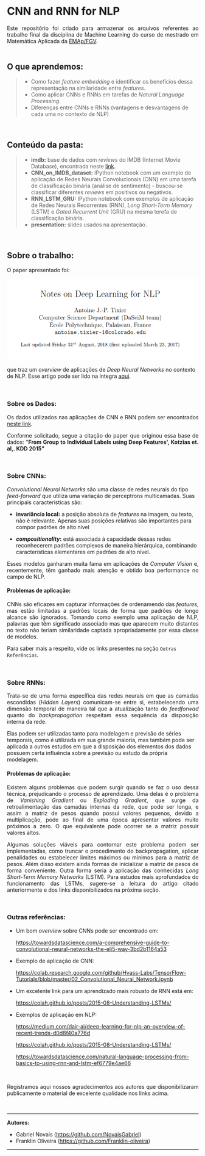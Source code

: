 # CNN and RNN for NLP

<div style="text-align: justify"> Este repositório foi criado para armazenar os arquivos referentes ao trabalho final da disciplina de Machine Learning do curso de mestrado em Matemática Aplicada da 
	<a href="https://emap.fgv.br/mestrado/modelagem-matematica">EMAp/FGV</a>.  
</div>

<br>

## O que aprendemos:

> - Como fazer _feature embedding_ e identificar os benefícios dessa representação na similaridade entre _features_.
> - Como aplicar CNNs e RNNs em tarefas de _Natural Language Processing_.
> - Diferenças entre CNNs e RNNs (vantagens e desvantagens de cada uma no contexto de NLP)

<br>

## Conteúdo da pasta:

> - **imdb:** base de dados com _reviews_ do IMDB (Internet Movie Database), encontrada neste [link](https://archive.ics.uci.edu/ml/datasets/Sentiment+Labelled+Sentences). 
> - **CNN_on_IMDB_dataset:** IPython notebook com um exemplo de aplicação de Redes Neurais Convolucionais (CNN) em uma tarefa de classificação binária (análise de sentimento) - buscou-se classificar diferentes _reviews_ em positivos ou negativos.  
> - **RNN_LSTM_GRU:** IPython notebook com exemplos de aplicação de Redes Neurais Recorrentes (RNN), _Long Short-Term Memory_ (LSTM) e _Gated Recurrent Unit_ (GRU) na mesma terefa de classificação binária. 
> - **presentation:** slides usados na apresentação. 

<br>

## Sobre o trabalho: 

O paper apresentado foi: 

![](./paper.png)

que traz um _overview_ de aplicações de _Deep Neural Networks_ no contexto de NLP. Esse artigo pode ser lido na íntegra [aqui](https://arxiv.org/pdf/1808.09772.pdf). 

<br>

### Sobre os Dados: 

<p align="justify">Os dados utilizados nas aplicações de CNN e RNN podem ser encontrados <a href="https://archive.ics.uci.edu/ml/datasets/Sentiment+Labelled+Sentences">neste link</a>. </p>

<p align="justify">Conforme solicitado, segue a citação do paper que originou essa base de dados: "<b>From Group to Individual Labels using Deep Features', Kotzias et. al,. KDD 2015"</b></p>

<br>

### Sobre CNNs:
<p align="justify">

<i>Convolutional Neural Networks</i> são uma classe de redes neurais do tipo <i>feed-forward</i> que utiliza uma variação de perceptrons multicamadas. Suas principais características são:
</p>

- **invariância local:** a posição absoluta de _features_ na imagem, ou texto, não é relevante. Apenas suas posições relativas são importantes para compor padrões de alto nível

- **_compositionality_:** está associada à capacidade dessas redes reconhecerem padrões complexos de maneira hierárquica, combinando características elementares em padrões de alto nível. 

<p align="justify">
Esses modelos ganharam muita fama em aplicações de <i>Computer Vision</i> e, recentemente, têm ganhado mais atenção e obtido boa performance no campo de NLP.

</p>

#### Problemas de aplicação:

<p align="justify">CNNs são eficazes em capturar informações de ordenamendo das <i>features</i>, mas estão limitadas a padrões locais de forma que padrões de longo alcance são ignorados. Tomando como exemplo uma aplicação de NLP, palavras que têm significado associado mas que aparecem muito distantes no texto não teriam similaridade captada apropriadamente por essa classe de modelos.

Para saber mais a respeito, vide os links presentes na seção `Outras Referências`. </p>

<br>

### Sobre RNNs:

<p align="justify">Trata-se de uma forma específica das redes neurais em que as camadas escondidas (<i>Hidden Layers</i>)
    comunicam-se entre si, estabelecendo uma dimensão temporal de maneira tal que a atualização tanto do <i>feedforwad</i> quanto 
do <i>backpropagation</i> respeitam essa sequência da disposição interna da rede. 

Elas podem ser utilizadas tanto para 
modelagem e previsão de séries temporais, como é utilizada em sua grande maioria, mas também pode ser
aplicada a outros estudos em que a disposição dos elementos dos dados possuem certa influência sobre a previsão ou estudo da própria modelagem. </p>

#### Problemas de aplicação: 

<p align="justify">Existem alguns problemas que podem surgir quando se faz o uso dessa técnica, prejudicando o processo de 
    aprendizado. Uma delas é o problema de <i>Vanishing Gradient</i> ou <i>Exploding Gradient</i>, que surge da retroalimentação das camadas 
    internas da rede, que pode ser longa, e assim a matriz de pesos quando possui valores pequenos, devido a multiplicação, pode
    ao final de uma época apresentar valores muito próximos a zero. O que equivalente pode ocorrer se a matriz possuir valores altos.
</p>
<p align="justify">Algumas soluções viáveis para contornar este problema podem ser implementadas, como truncar o procedimento do backpropagation, aplicar penalidades ou estabelecer limites máximos ou mínimos para 
    a matriz de pesos. Além disso existem ainda formas de inicializar a matriz de pesos de forma conveniente. Outra forma seria a aplicação das conhecidas <i>Long Short-Term Memory Networks</i> (LSTM). Para estudos mais aprofundados do funcionamento das LSTMs, sugere-se a leitura do artigo citado anteriormente e dos links disponibilizados na próxima seção.
</p>

<br>

### Outras referências: 

- Um bom _overview_ sobre CNNs pode ser encontrado em:
	<p align="justify"><a href="https://towardsdatascience.com/a-comprehensive-guide-to-convolutional-neural-networks-the-eli5-way-3bd2b1164a53"> https://towardsdatascience.com/a-comprehensive-guide-to-convolutional-neural-networks-the-eli5-way-3bd2b1164a53</a></p>

- Exemplo de aplicação de CNN: 
	<p align="justify"><a href="https://colab.research.google.com/github/Hvass-Labs/TensorFlow-Tutorials/blob/master/02_Convolutional_Neural_Network.ipynb"> https://colab.research.google.com/github/Hvass-Labs/TensorFlow-Tutorials/blob/master/02_Convolutional_Neural_Network.ipynb</a></p>

- Um excelente link para um aprendizado mais robusto de RNN está em: 
	<p align="justify"><a href="https://colah.github.io/posts/2015-08-Understanding-LSTMs/"> https://colah.github.io/posts/2015-08-Understanding-LSTMs/</a></p>

- Exemplos de aplicação em NLP:
	<p align="justify"><a href="https://medium.com/dair-ai/deep-learning-for-nlp-an-overview-of-recent-trends-d0d8f40a776d"> https://medium.com/dair-ai/deep-learning-for-nlp-an-overview-of-recent-trends-d0d8f40a776d</a></p>
	<p align="justify"><a href="https://colah.github.io/posts/2015-08-Understanding-LSTMs/"> https://colah.github.io/posts/2015-08-Understanding-LSTMs/</a></p>
	<p align="justify"><a href="https://towardsdatascience.com/natural-language-processing-from-basics-to-using-rnn-and-lstm-ef6779e4ae66">https://towardsdatascience.com/natural-language-processing-from-basics-to-using-rnn-and-lstm-ef6779e4ae66</a></p>

<br>

<p align="justify">Registramos aqui nossos agradecimentos aos autores que disponibilizaram publicamente o material de excelente qualidade nos links acima.</p>    

<br>

---

**Autores:** 

- Gabriel Novais (https://github.com/NovaisGabriel)
- Franklin Oliveira (https://github.com/Franklin-oliveira)

---